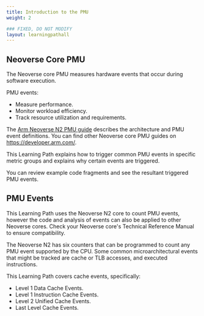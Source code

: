 ```yaml
---
title: Introduction to the PMU
weight: 2

### FIXED, DO NOT MODIFY
layout: learningpathall
---
```

## Neoverse Core PMU
The Neoverse core PMU measures hardware events that occur during software execution. 

PMU events:

* Measure performance.
* Monitor workload efficiency.
* Track resource utilization and requirements. 

The [Arm Neoverse N2 PMU guide](https://developer.arm.com/documentation/PJDOC-466751330-590448/2-0/?lang=en) describes the architecture and PMU event definitions. You can find other Neoverse core PMU guides on https://developer.arm.com/. 

This Learning Path explains how to trigger common PMU events in specific metric groups and explains why certain events are triggered. 

You can review example code fragments and see the resultant triggered PMU events.

## PMU Events 

This Learning Path uses the Neoverse N2 core to count PMU events, however the code and analysis of events can also be applied to other Neoverse cores. Check your Neoverse core's Technical Reference Manual to ensure compatibility. 

The Neoverse N2 has six counters that can be programmed to count any PMU event supported by the CPU. Some common microarchitectural events that might be tracked are cache or TLB accesses, and executed instructions.

This Learning Path covers cache events, specifically:

* Level 1 Data Cache Events.
* Level 1 Instruction Cache Events.
* Level 2 Unified Cache Events.
* Last Level Cache Events.